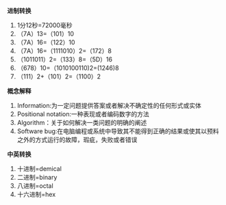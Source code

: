 **进制转换**
1. 1分12秒=72000毫秒
2. （7A）13=（101）10
3. （7A）16=（122）10
4. （7A）16=（1111010）2=（172）8
5. （1011011）2=（133）8=（5D）16
6. （678）10=（1010100110)2=(1246)8
7. （111）2+（101）2=（1100）2

**概念解释**
1. Information:为一定问题提供答案或者解决不确定性的任何形式或实体
2. Positional notation:一种表现或者编码数字的方法
3. Algorithm：关于如何解决一类问题的明确的阐述
4. Software bug:在电脑编程或系统中导致其不能得到正确的结果或使其以预料之外的方式运行的故障，瑕疵，失败或者错误

**中英转换**
1. 十进制=demical
2. 二进制=binary
3. 八进制=octal
4. 十六进制=hex